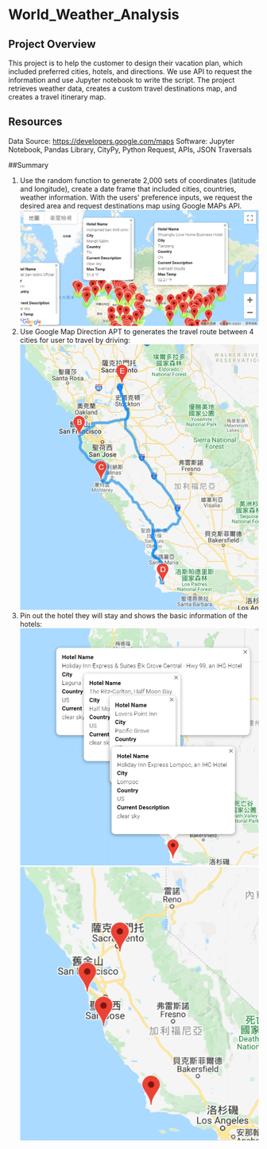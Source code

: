 # World_Weather_Analysis
## Project Overview
This project is to help the customer to design their vacation plan, which included preferred cities, hotels, and directions. We use API to request the information and use Jupyter notebook to write the script.  The project retrieves weather data, creates a custom travel destinations map, and creates a travel itinerary map.

## Resources
Data Source: https://developers.google.com/maps
Software: Jupyter Notebook, Pandas Library, CityPy, Python Request, APIs, JSON Traversals

##Summary

1. Use the random function to generate 2,000 sets of coordinates (latitude and longitude), create a date frame that included cities, countries, weather information.
With the users' preference inputs, we request the desired area and request destinations map using Google MAPs API. 
![Hotel mark](https://github.com/Sirius0531/World_Weather_Analysis/blob/main/Vacation_Search/WeatherPy_vacation_map.PNG)
2. Use Google Map Direction APT to generates the travel route between 4 cities for user to travel by driving:
![Hotel mark](https://github.com/Sirius0531/World_Weather_Analysis/blob/main/Vacation_Itinerary/WeatherPy_travel_map.PNG)
3. Pin out the hotel they will stay and shows the basic information of the hotels:
![Hotel mark](https://github.com/Sirius0531/World_Weather_Analysis/blob/main/weather_database/WeatherPy_travel_map_markers.PNG)
![Hotel mark](https://github.com/Sirius0531/World_Weather_Analysis/blob/main/Vacation_Itinerary/WeatherPy_travel_map_nomarkers.PNG)